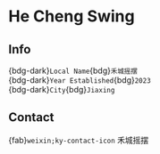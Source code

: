 # He Cheng Swing

## Info

{bdg-dark}`Local Name`{bdg}`禾城摇摆`  
{bdg-dark}`Year Established`{bdg}`2023`  
{bdg-dark}`City`{bdg}`Jiaxing`  

## Contact

{fab}`weixin;ky-contact-icon` 禾城摇摆  
